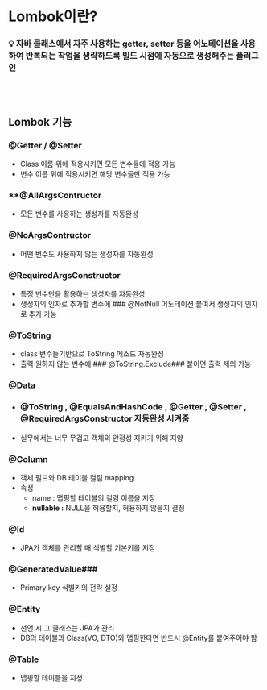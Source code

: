 # Lombok이란?

### 💡 자바 클래스에서 자주 사용하는 getter, setter 등을 어노테이션을 사용하여 반복되는 작업을 생략하도록 빌드 시점에 자동으로 생성해주는 플러그인


<br>
</br>

## Lombok 기능

### @Getter / @Setter

- Class 이름 위에 적용시키면 모든 변수들에 적용 가능
- 변수 이름 위에 적용시키면 해당 변수들만 적용 가능

### **@AllArgsContructor

- 모든 변수를 사용하는 생성자를 자동완성

### @NoArgsContructor

- 어떤 변수도 사용하지 않는 생성자를 자동완성

### @RequiredArgsConstructor

- 특정 변수만을  활용하는 생성자를 자동완성
- 생성자의 인자로 추가할 변수에 ### @NotNull 어노테이션 붙여서 생성자의 인자로 추가 가능

### @ToString

- class 변수들기반으로 ToString 메소드 자동완성
- 출력 원하지 않는 변수에 ### @ToString.Exclude###  붙이면 출력 제외 가능

### @Data
- ### @ToString , @EqualsAndHashCode , @Getter , @Setter , @RequiredArgsConstructor 자동완성 시켜줌
- 실무에서는 너무 무겁고 객체의 안정성 지키기 위해 지양


### @Column
- 객체 필드와 DB 테이블 컬럼 mapping
- 속성
    - name : 맵핑할 테이블의 컬럼 이름을 지정
    - **nullable :** NULL을 허용할지, 허용하지 않을지 결정

### @Id
- JPA가 객체를 관리할 때 식별할 기본키를 지정


### @GeneratedValue###  
- Primary key 식별키의 전략 설정

### @Entity
- 선언 시 그 클래스는 JPA가 관리
- DB의 테이블과 Class(VO, DTO)와 맵핑한다면 반드시 @Entity를 붙여주어야 함

### @Table
- 맵핑할 테이블을 지정